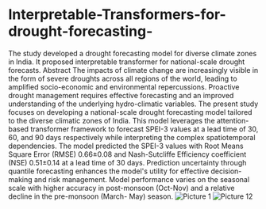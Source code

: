 # Interpretable-Transformers-for-drought-forecasting-
The study developed a drought forecasting model for diverse climate zones in India. It proposed interpretable transformer for national-scale drought forecasts.
Abstract
The impacts of climate change are increasingly visible in the form of severe droughts across all regions of the world, leading to amplified socio-economic and environmental repercussions. Proactive drought management requires effective forecasting and an improved understanding of the underlying hydro-climatic variables. The present study focuses on developing a national-scale drought forecasting model tailored to the diverse climatic zones of India. This model leverages the attention-based transformer framework to forecast SPEI-3 values at a lead time of 30, 60, and 90 days respectively while interpreting the complex spatiotemporal dependencies. The model predicted the SPEI-3 values with Root Means Square Error (RMSE) 0.66±0.08 and Nash-Sutcliffe Efficiency coefficient (NSE) 0.51±0.14 at a lead time of 30 days. Prediction uncertainty through quantile forecasting enhances the model's utility for effective decision-making and risk management. Model performance varies on the seasonal scale with higher accuracy in post-monsoon (Oct-Nov) and a relative decline in the pre-monsoon (March- May) season. 
![Picture 1](https://github.com/user-attachments/assets/d44ff062-b899-477c-9e1d-3f6e8aae4347)
![Picture 12](https://github.com/user-attachments/assets/2d5dd46f-597f-476f-8c52-5cb4b736a7f3)


